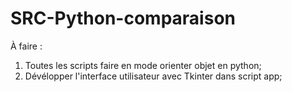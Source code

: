 # SRC-Python-comparaison

À faire :

1. Toutes les scripts faire en mode orienter objet en python;
2. Dévélopper l'interface utilisateur avec Tkinter dans script app;
